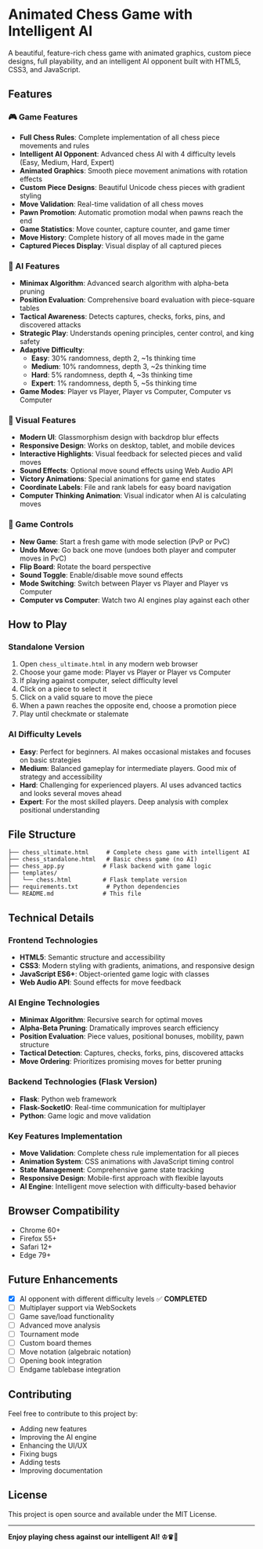 # Animated Chess Game with Intelligent AI

A beautiful, feature-rich chess game with animated graphics, custom piece designs, full playability, and an intelligent AI opponent built with HTML5, CSS3, and JavaScript.

## Features

### 🎮 Game Features
- **Full Chess Rules**: Complete implementation of all chess piece movements and rules
- **Intelligent AI Opponent**: Advanced chess AI with 4 difficulty levels (Easy, Medium, Hard, Expert)
- **Animated Graphics**: Smooth piece movement animations with rotation effects
- **Custom Piece Designs**: Beautiful Unicode chess pieces with gradient styling
- **Move Validation**: Real-time validation of all chess moves
- **Pawn Promotion**: Automatic promotion modal when pawns reach the end
- **Game Statistics**: Move counter, capture counter, and game timer
- **Move History**: Complete history of all moves made in the game
- **Captured Pieces Display**: Visual display of all captured pieces

### 🤖 AI Features
- **Minimax Algorithm**: Advanced search algorithm with alpha-beta pruning
- **Position Evaluation**: Comprehensive board evaluation with piece-square tables
- **Tactical Awareness**: Detects captures, checks, forks, pins, and discovered attacks
- **Strategic Play**: Understands opening principles, center control, and king safety
- **Adaptive Difficulty**: 
  - **Easy**: 30% randomness, depth 2, ~1s thinking time
  - **Medium**: 10% randomness, depth 3, ~2s thinking time
  - **Hard**: 5% randomness, depth 4, ~3s thinking time
  - **Expert**: 1% randomness, depth 5, ~5s thinking time
- **Game Modes**: Player vs Player, Player vs Computer, Computer vs Computer

### 🎨 Visual Features
- **Modern UI**: Glassmorphism design with backdrop blur effects
- **Responsive Design**: Works on desktop, tablet, and mobile devices
- **Interactive Highlights**: Visual feedback for selected pieces and valid moves
- **Sound Effects**: Optional move sound effects using Web Audio API
- **Victory Animations**: Special animations for game end states
- **Coordinate Labels**: File and rank labels for easy board navigation
- **Computer Thinking Animation**: Visual indicator when AI is calculating moves

### 🎯 Game Controls
- **New Game**: Start a fresh game with mode selection (PvP or PvC)
- **Undo Move**: Go back one move (undoes both player and computer moves in PvC)
- **Flip Board**: Rotate the board perspective
- **Sound Toggle**: Enable/disable move sound effects
- **Mode Switching**: Switch between Player vs Player and Player vs Computer
- **Computer vs Computer**: Watch two AI engines play against each other

## How to Play

### Standalone Version
1. Open `chess_ultimate.html` in any modern web browser
2. Choose your game mode: Player vs Player or Player vs Computer
3. If playing against computer, select difficulty level
4. Click on a piece to select it
5. Click on a valid square to move the piece
6. When a pawn reaches the opposite end, choose a promotion piece
7. Play until checkmate or stalemate

### AI Difficulty Levels
- **Easy**: Perfect for beginners. AI makes occasional mistakes and focuses on basic strategies
- **Medium**: Balanced gameplay for intermediate players. Good mix of strategy and accessibility
- **Hard**: Challenging for experienced players. AI uses advanced tactics and looks several moves ahead
- **Expert**: For the most skilled players. Deep analysis with complex positional understanding

## File Structure

```
├── chess_ultimate.html     # Complete chess game with intelligent AI
├── chess_standalone.html   # Basic chess game (no AI)
├── chess_app.py           # Flask backend with game logic
├── templates/
│   └── chess.html         # Flask template version
├── requirements.txt        # Python dependencies
└── README.md              # This file
```

## Technical Details

### Frontend Technologies
- **HTML5**: Semantic structure and accessibility
- **CSS3**: Modern styling with gradients, animations, and responsive design
- **JavaScript ES6+**: Object-oriented game logic with classes
- **Web Audio API**: Sound effects for move feedback

### AI Engine Technologies
- **Minimax Algorithm**: Recursive search for optimal moves
- **Alpha-Beta Pruning**: Dramatically improves search efficiency
- **Position Evaluation**: Piece values, positional bonuses, mobility, pawn structure
- **Tactical Detection**: Captures, checks, forks, pins, discovered attacks
- **Move Ordering**: Prioritizes promising moves for better pruning

### Backend Technologies (Flask Version)
- **Flask**: Python web framework
- **Flask-SocketIO**: Real-time communication for multiplayer
- **Python**: Game logic and move validation

### Key Features Implementation
- **Move Validation**: Complete chess rule implementation for all pieces
- **Animation System**: CSS animations with JavaScript timing control
- **State Management**: Comprehensive game state tracking
- **Responsive Design**: Mobile-first approach with flexible layouts
- **AI Engine**: Intelligent move selection with difficulty-based behavior

## Browser Compatibility

- Chrome 60+
- Firefox 55+
- Safari 12+
- Edge 79+

## Future Enhancements

- [x] AI opponent with different difficulty levels ✅ **COMPLETED**
- [ ] Multiplayer support via WebSockets
- [ ] Game save/load functionality
- [ ] Advanced move analysis
- [ ] Tournament mode
- [ ] Custom board themes
- [ ] Move notation (algebraic notation)
- [ ] Opening book integration
- [ ] Endgame tablebase integration

## Contributing

Feel free to contribute to this project by:
- Adding new features
- Improving the AI engine
- Enhancing the UI/UX
- Fixing bugs
- Adding tests
- Improving documentation

## License

This project is open source and available under the MIT License.

---

**Enjoy playing chess against our intelligent AI! ♔♛🤖**